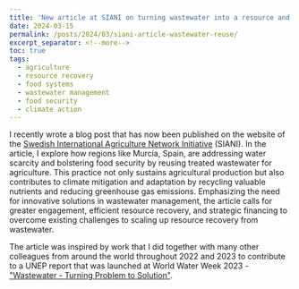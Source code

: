 ```yaml
---
title: 'New article at SIANI on turning wastewater into a resource and how this contributes to food security and climate action'
date: 2024-03-15
permalink: /posts/2024/03/siani-article-wastewater-reuse/
excerpt_separator: <!--more-->
toc: true
tags:
  - agriculture
  - resource recovery
  - food systems
  - wastewater management
  - food security
  - climate action
---
```


I recently wrote a blog post that has now been published on the website of the [Swedish International Agriculture Network Initiative](https://www.siani.se/blog/turning-wastewater-into-a-resource-a-key-to-food-security-and-climate-action/) (SIANI). In the article, I explore how regions like Murcia, Spain, are addressing water scarcity and bolstering food security by reusing treated wastewater for agriculture. This practice not only sustains agricultural production but also contributes to climate mitigation and adaptation by recycling valuable nutrients and reducing greenhouse gas emissions. Emphasizing the need for innovative solutions in wastewater management, the article calls for greater engagement, efficient resource recovery, and strategic financing to overcome existing challenges to scaling up resource recovery from wastewater.

<!--more-->

The article was inspired by work that I did together with many other colleagues from around the world throughout 2022 and 2023 to contribute to a UNEP report that was launched at World Water Week 2023 - ["Wastewater - Turning Problem to Solution"](https://www.unep.org/resources/report/wastewater-turning-problem-solution).
